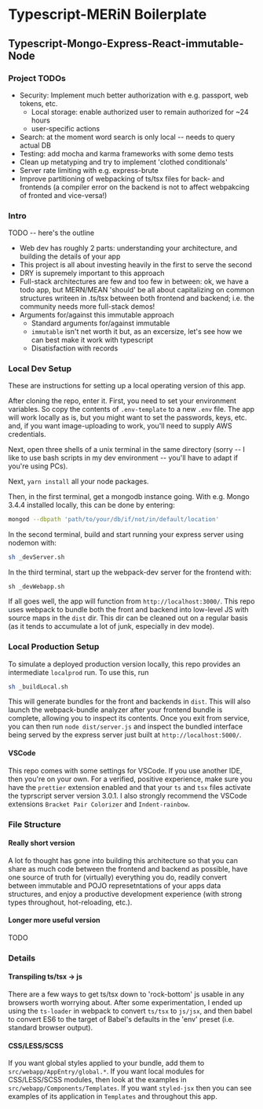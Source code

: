 # Typescript-MERiN Boilerplate

## Typescript-Mongo-Express-React-immutable-Node

### Project TODOs

-   Security: Implement much better authorization with e.g. passport, web tokens, etc.
    -   Local storage: enable authorized user to remain authorized for ~24 hours
    -   user-specific actions
-   Search: at the moment word search is only local -- needs to query actual DB
-   Testing: add mocha and karma frameworks with some demo tests
-   Clean up metatyping and try to implement 'clothed conditionals'
-   Server rate limiting with e.g. express-brute
-   Improve partitioning of webpacking of ts/tsx files for back- and frontends (a compiler error on the backend is not to affect webpakcing of fronted and vice-versa!)

### Intro

TODO -- here's the outline

-   Web dev has roughly 2 parts: understanding your architecture, and building the details of your app
-   This project is all about investing heavily in the first to serve the second
-   DRY is supremely important to this approach
-   Full-stack architectures are few and too few in between: ok, we have a todo app, but MERN/MEAN 'should' be all about capitalizing on common structures writeen in .ts/tsx between both frontend and backend; i.e. the community needs more full-stack demos!
-   Arguments for/against this immutable approach
    -   Standard arguments for/against immutable
    -   `immutable` isn't net worth it but, as an excersize, let's see how we can best make it work with typescript
    -   Disatisfaction with records

### Local Dev Setup

These are instructions for setting up a local operating version of this app.

After cloning the repo, enter it. First, you need to set your environment variables. So copy the contents of `.env-template` to a new `.env` file. The app will work locally as is, but you might want to set the passwords, keys, etc. and, if you want image-uploading to work, you'll need to supply AWS credentials.

Next, open three shells of a unix terminal in the same directory (sorry -- I like to use bash scripts in my dev environment -- you'll have to adapt if you're using PCs).

Next, `yarn install` all your node packages.

Then, in the first terminal, get a mongodb instance going. With e.g. Mongo 3.4.4 installed locally, this can be done by entering:

```bash
mongod --dbpath 'path/to/your/db/if/not/in/default/location'
```

In the second terminal, build and start running your express server using nodemon with:

```bash
sh _devServer.sh
```

In the third terminal, start up the webpack-dev server for the frontend with:

```
sh _devWebapp.sh
```

If all goes well, the app will function from `http://localhost:3000/`. This repo uses webpack to bundle both the front and backend into low-level JS with source maps in the `dist` dir. This dir can be cleaned out on a regular basis (as it tends to accumulate a lot of junk, especially in dev mode).

### Local Production Setup

To simulate a deployed production version locally, this repo provides an intermediate `localprod` run. To use this, run

```bash
sh _buildLocal.sh
```

This will generate bundles for the front and backends in `dist`. This will also launch the webpack-bundle analyzer after your frontend bundle is complete, allowing you to inspect its contents. Once you exit from service, you can then run `node dist/server.js` and inspect the bundled interface being served by the express server just built at `http://localhost:5000/`.

#### VSCode

This repo comes with some settings for VSCode. If you use another IDE, then you're on your own. For a verified, positive experience, make sure you have the `prettier` extension enabled and that your `ts` and `tsx` files activate the typrscript server version 3.0.1. I also strongly recommend the VSCode extensions `Bracket Pair Colorizer` and `Indent-rainbow`.

### File Structure

#### Really short version

A lot fo thought has gone into building this architecture so that you can share as much code between the frontend and backend as possible, have one source of truth for (virtually) everything you do, readily convert between immutable and POJO represetntations of your apps data structures, and enjoy a productive development experience (with strong types throughout, hot-reloading, etc.).

#### Longer more useful version

TODO

### Details

#### Transpiling ts/tsx -> js

There are a few ways to get ts/tsx down to 'rock-bottom' js usable in any browsers worth worrying about. After some experimentation, I ended up using the `ts-loader` in webpack to convert `ts/tsx` to `js/jsx`, and then babel to convert ES6 to the target of Babel's defaults in the 'env' preset (i.e. standard browser output).

#### CSS/LESS/SCSS

If you want global styles applied to your bundle, add them to `src/webapp/AppEntry/global.*`. If you want local modules for CSS/LESS/SCSS modules, then look at the examples in `src/webapp/Components/Templates`. If you want `styled-jsx` then you can see examples of its application in `Templates` and throughout this app.

